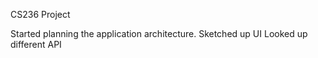 CS236 Project

Started planning the application architecture. 
Sketched up UI
Looked up different API 
